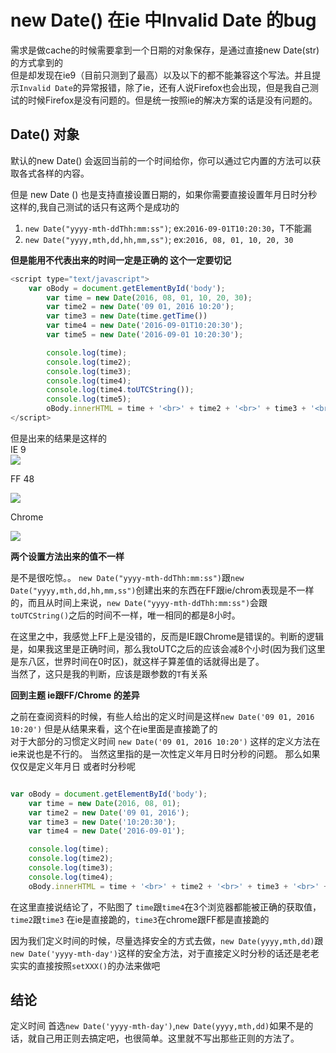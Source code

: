 # new Date() 在ie 中Invalid Date 的bug

需求是做cache的时候需要拿到一个日期的对象保存，是通过直接new Date(str)的方式拿到的  
但是却发现在ie9（目前只测到了最高）以及以下的都不能兼容这个写法。并且提示`Invalid Date`的异常报错，除了ie，还有人说Firefox也会出现，但是我自己测试的时候Firefox是没有问题的。但是统一按照ie的解决方案的话是没有问题的。

## Date() 对象
默认的new Date() 会返回当前的一个时间给你，你可以通过它内置的方法可以获取各式各样的内容。  

但是 new Date () 也是支持直接设置日期的，如果你需要直接设置年月日时分秒这样的,我自己测试的话只有这两个是成功的

1. `new Date("yyyy-mth-ddThh:mm:ss")`; ex:`2016-09-01T10:20:30`，T不能漏
1. `new Date("yyyy,mth,dd,hh,mm,ss")`; ex:`2016, 08, 01, 10, 20, 30`


**但是能用不代表出来的时间一定是正确的 这个一定要切记**

```js
<script type="text/javascript">
    var oBody = document.getElementById('body');
        var time = new Date(2016, 08, 01, 10, 20, 30);
        var time2 = new Date('09 01, 2016 10:20');
        var time3 = new Date(time.getTime())
        var time4 = new Date('2016-09-01T10:20:30');
        var time5 = new Date('2016-09-01 10:20:30');

        console.log(time);
        console.log(time2);
        console.log(time3);
        console.log(time4);
        console.log(time4.toUTCString());
        console.log(time5);
        oBody.innerHTML = time + '<br>' + time2 + '<br>' + time3 + '<br>' + time4 + '<br>' + time4.toUTCString() + '<br>' + time5;
</script>
```
但是出来的结果是这样的  
IE 9  
![](https://github.com/semi-xi/blog/raw/master/newDate/src/img/ie.png)  
  
FF 48  
  
![](https://github.com/semi-xi/blog/raw/master/newDate/src/img/ie.png)    
  
Chrome  

![](https://github.com/semi-xi/blog/raw/master/newDate/src/img/ie.png)  

**两个设置方法出来的值不一样**

是不是很吃惊。。
`new Date("yyyy-mth-ddThh:mm:ss")`跟`new Date("yyyy,mth,dd,hh,mm,ss")`创建出来的东西在FF跟ie/chrom表现是不一样的，而且从时间上来说，`new Date("yyyy-mth-ddThh:mm:ss")`会跟`toUTCString()`之后的时间不一样，唯一相同的都是8小时。

在这里之中，我感觉上FF上是没错的，反而是IE跟Chrome是错误的。判断的逻辑是，如果我这里是正确时间，那么我toUTC之后的应该会减8个小时(因为我们这里是东八区，世界时间在0时区)，就这样子算差值的话就得出是了。  
当然了，这只是我的判断，应该是跟参数的`T`有关系

**回到主题 ie跟FF/Chrome 的差异**

之前在查阅资料的时候，有些人给出的定义时间是这样`new Date('09 01, 2016 10:20')` 但是从结果来看，这个在ie里面是直接跪了的  
对于大部分的习惯定义时间 `new Date('09 01, 2016 10:20')` 这样的定义方法在ie来说也是不行的。
当然这里指的是一次性定义年月日时分秒的问题。
那么如果仅仅是定义年月日 或者时分秒呢

```js

var oBody = document.getElementById('body');
    var time = new Date(2016, 08, 01);
    var time2 = new Date('09 01, 2016');
    var time3 = new Date('10:20:30');
    var time4 = new Date('2016-09-01');

    console.log(time);
    console.log(time2);
    console.log(time3);
    console.log(time4);
    oBody.innerHTML = time + '<br>' + time2 + '<br>' + time3 + '<br>' + time4 + '<br>' ;

```

在这里直接说结论了，不贴图了
`time`跟`time4`在3个浏览器都能被正确的获取值， `time2`跟`time3` 在ie是直接跪的，`time3`在chrome跟FF都是直接跪的

因为我们定义时间的时候，尽量选择安全的方式去做，`new Date(yyyy,mth,dd)`跟`new Date('yyyy-mth-day')`这样的安全方法，对于直接定义时分秒的话还是老老实实的直接按照`setXXX()`的办法来做吧


## 结论

定义时间 首选`new Date('yyyy-mth-day')`,`new Date(yyyy,mth,dd)`如果不是的话，就自己用正则去搞定吧，也很简单。这里就不写出那些正则的方法了。
